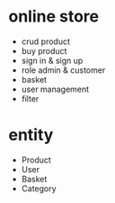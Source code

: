 # online store

- crud product
- buy product
- sign in & sign up
- role admin & customer
- basket
- user management
- filter


# entity
- Product
- User
- Basket
- Category

